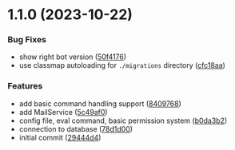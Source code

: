 # 1.1.0 (2023-10-22)


### Bug Fixes

* show right bot version ([50f4176](https://github.com/virtual-designer/modmail/commit/50f4176518423b9f840efaf546fa0fad8ca99023))
* use classmap autoloading for `./migrations` directory ([cfc18aa](https://github.com/virtual-designer/modmail/commit/cfc18aa1a6ac2254a6f1a4d8571aee187e9efa7f))


### Features

* add basic command handling support ([8409768](https://github.com/virtual-designer/modmail/commit/84097687199c198a950da0eab79b618a337e1637))
* add MailService ([5c49af0](https://github.com/virtual-designer/modmail/commit/5c49af0ab5431610acd8a1ba90fd05310a8db664))
* config file, eval command, basic permission system ([b0da3b2](https://github.com/virtual-designer/modmail/commit/b0da3b28ab03b07406ccf38f9aa02327de598b0a))
* connection to database ([78d1d00](https://github.com/virtual-designer/modmail/commit/78d1d000f89af61e161083df2676c40b691999ca))
* initial commit ([29444d4](https://github.com/virtual-designer/modmail/commit/29444d46632d04415ff5ad7f72cc459e3510e4ce))



